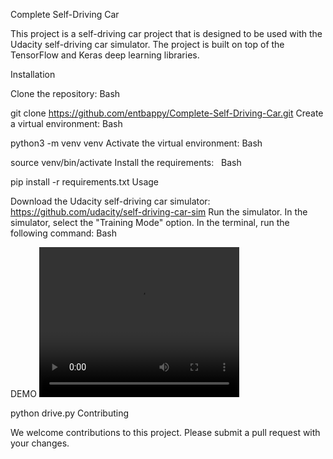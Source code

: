 Complete Self-Driving Car

This project is a self-driving car project that is designed to be used with the Udacity self-driving car simulator. The project is built on top of the TensorFlow and Keras deep learning libraries.

Installation

Clone the repository:
Bash

git clone https://github.com/entbappy/Complete-Self-Driving-Car.git
Create a virtual environment:
Bash

python3 -m venv venv
Activate the virtual environment:
Bash

source venv/bin/activate
Install the requirements:   
Bash

pip install -r requirements.txt
Usage

Download the Udacity self-driving car simulator: https://github.com/udacity/self-driving-car-sim
Run the simulator.
In the simulator, select the "Training Mode" option.
In the terminal, run the following command:
Bash

DEMO
<video width="320" height="240" controls>
  <source src="https://drive.google.com/file/d/1gWQQP_1MXlQ4_q068DWu8ka_lSg2pQON/view?usp=drive_link">
  Your browser does not support the video tag.
</video>


python drive.py
Contributing

We welcome contributions to this project. Please submit a pull request with your changes.

